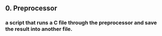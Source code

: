 ## 0. Preprocessor
### a script that runs a C file through the preprocessor and save the result into another file.
